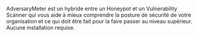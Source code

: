 AdversaryMeter est un hybride entre un Honeypot et un Vulnerability Scanner qui vous aide à mieux comprendre la posture de sécurité de votre organisation et ce qui doit être fait pour la faire passer au niveau supérieur.
Aucune installation requise.
